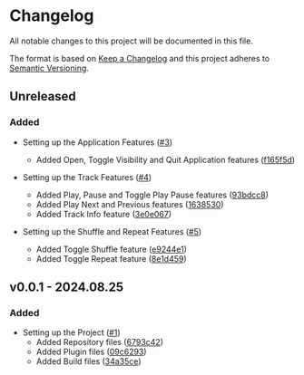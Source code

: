 
# Changelog
All notable changes to this project will be documented in this file.

The format is based on [Keep a Changelog](http://keepachangelog.com/)
and this project adheres to [Semantic Versioning](http://semver.org/).

## Unreleased

### Added
  - Setting up the Application Features ([#3](https://github.com/pratikghodasara/tp-spotify-pg/pull/3))
    - Added Open, Toggle Visibility and Quit Application features ([f165f5d](https://github.com/pratikghodasara/tp-spotify-pg/commit/f165f5d))

  - Setting up the Track Features ([#4](https://github.com/pratikghodasara/tp-spotify-pg/pull/4))
    - Added Play, Pause and Toggle Play Pause features ([93bdcc8](https://github.com/pratikghodasara/tp-spotify-pg/commit/93bdcc8))
    - Added Play Next and Previous features ([1638530](https://github.com/pratikghodasara/tp-spotify-pg/commit/1638530))
    - Added Track Info feature ([3e0e067](https://github.com/pratikghodasara/tp-spotify-pg/commit/3e0e067))

  - Setting up the Shuffle and Repeat Features ([#5](https://github.com/pratikghodasara/tp-spotify-pg/pull/5))
    - Added Toggle Shuffle feature ([e9244e1](https://github.com/pratikghodasara/tp-spotify-pg/commit/e9244e1))
    - Added Toggle Repeat feature ([8e1d459](https://github.com/pratikghodasara/tp-spotify-pg/commit/8e1d459))

## v0.0.1 - 2024.08.25

### Added
  - Setting up the Project ([#1](https://github.com/pratikghodasara/tp-spotify-pg/pull/1))
    - Added Repository files ([6793c42](https://github.com/pratikghodasara/tp-spotify-pg/commit/6793c42))
    - Added Plugin files ([09c6293](https://github.com/pratikghodasara/tp-spotify-pg/commit/09c6293))
    - Added Build files ([34a35ce](https://github.com/pratikghodasara/tp-spotify-pg/commit/34a35ce))
